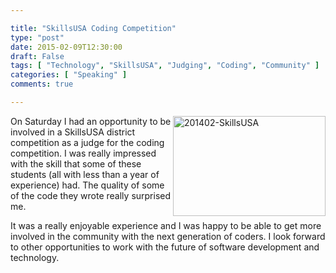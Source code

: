```yaml
---

title: "SkillsUSA Coding Competition"
type: "post"
date: 2015-02-09T12:30:00
draft: False
tags: [ "Technology", "SkillsUSA", "Judging", "Coding", "Community" ]
categories: [ "Speaking" ]
comments: true

---
```


<div><a href="/img/posts/201402-SkillsUSA.png"><img title="201402-SkillsUSA" style="float: right" border="0" alt="201402-SkillsUSA" src="/img/posts/201402-SkillsUSA_thumb.png" width="244" align="right" height="160" /></a>     <p>On Saturday I had an opportunity to be involved in a SkillsUSA district competition as a judge for the coding competition. I was really impressed with the skill that some of these students (all with less than a year of experience) had. The quality of some of the code they wrote really surprised me.</p>    <p>It was a really enjoyable experience and I was happy to be able to get more involved in the community with the next generation of coders. I look forward to other opportunities to work with the future of software development and technology.</p>    <p style="clear: both"></p> </div>
